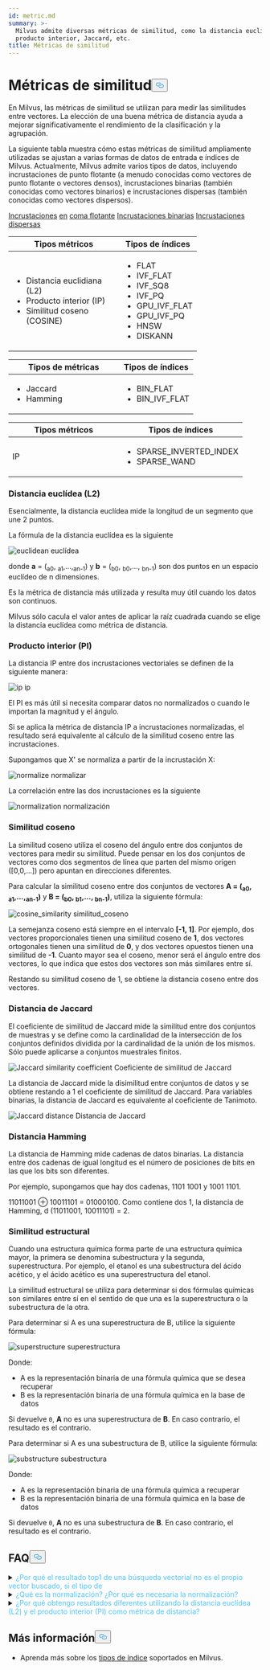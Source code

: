 ```yaml
---
id: metric.md
summary: >-
  Milvus admite diversas métricas de similitud, como la distancia euclidiana, el
  producto interior, Jaccard, etc.
title: Métricas de similitud
---
```

<h1 id="Similarity-Metrics" class="common-anchor-header">Métricas de similitud<button data-href="#Similarity-Metrics" class="anchor-icon" translate="no">
      <svg translate="no"
        aria-hidden="true"
        focusable="false"
        height="20"
        version="1.1"
        viewBox="0 0 16 16"
        width="16"
      >
        <path
          fill="#0092E4"
          fill-rule="evenodd"
          d="M4 9h1v1H4c-1.5 0-3-1.69-3-3.5S2.55 3 4 3h4c1.45 0 3 1.69 3 3.5 0 1.41-.91 2.72-2 3.25V8.59c.58-.45 1-1.27 1-2.09C10 5.22 8.98 4 8 4H4c-.98 0-2 1.22-2 2.5S3 9 4 9zm9-3h-1v1h1c1 0 2 1.22 2 2.5S13.98 12 13 12H9c-.98 0-2-1.22-2-2.5 0-.83.42-1.64 1-2.09V6.25c-1.09.53-2 1.84-2 3.25C6 11.31 7.55 13 9 13h4c1.45 0 3-1.69 3-3.5S14.5 6 13 6z"
        ></path>
      </svg>
    </button></h1><p>En Milvus, las métricas de similitud se utilizan para medir las similitudes entre vectores. La elección de una buena métrica de distancia ayuda a mejorar significativamente el rendimiento de la clasificación y la agrupación.</p>
<p>La siguiente tabla muestra cómo estas métricas de similitud ampliamente utilizadas se ajustan a varias formas de datos de entrada e índices de Milvus. Actualmente, Milvus admite varios tipos de datos, incluyendo incrustaciones de punto flotante (a menudo conocidas como vectores de punto flotante o vectores densos), incrustaciones binarias (también conocidas como vectores binarios) e incrustaciones dispersas (también conocidas como vectores dispersos).</p>
<div class="filter">
 <a href="#sparse">Incrustaciones</a> <a href="#binary">en</a> <a href="#floating">coma flotante</a> <a href="#binary">Incrustaciones binarias</a> <a href="#sparse">Incrustaciones dispersas</a></div>
<div class="filter-floating table-wrapper" markdown="block">
<table class="tg">
<thead>
  <tr>
    <th class="tg-0pky" style="width: 204px;">Tipos métricos</th>
    <th class="tg-0pky">Tipos de índices</th>
  </tr>
</thead>
<tbody>
  <tr>
    <td class="tg-0pky"><ul><li>Distancia euclidiana (L2)</li><li>Producto interior (IP)</li><li>Similitud coseno (COSINE)</li></td>
    <td class="tg-0pky" rowspan="2"><ul><li>FLAT</li><li>IVF_FLAT</li><li>IVF_SQ8</li><li>IVF_PQ</li><li>GPU_IVF_FLAT</li><li>GPU_IVF_PQ</li><li>HNSW</li><li>DISKANN</li></ul></td>
  </tr>
</tbody>
</table>
</div>
<div class="filter-binary table-wrapper" markdown="block">
<table class="tg">
<thead>
  <tr>
    <th class="tg-0pky" style="width: 204px;">Tipos de métricas</th>
    <th class="tg-0pky">Tipos de índices</th>
  </tr>
</thead>
<tbody>
  <tr>
    <td class="tg-0pky"><ul><li>Jaccard</li><li>Hamming</li></ul></td>
    <td class="tg-0pky"><ul><li>BIN_FLAT</li><li>BIN_IVF_FLAT</li></ul></td>
  </tr>
</tbody>
</table>
</div>
<div class="filter-sparse table-wrapper" markdown="block">
<table class="tg">
<thead>
  <tr>
    <th class="tg-0pky" style="width: 204px;">Tipos métricos</th>
    <th class="tg-0pky">Tipos de índices</th>
  </tr>
</thead>
<tbody>
  <tr>
    <td class="tg-0pky">IP</td>
    <td class="tg-0pky"><ul><li>SPARSE_INVERTED_INDEX</li><li>SPARSE_WAND</li></ul></td>
  </tr>
</tbody>
</table>
</div>
<h3 id="Euclidean-distance-L2" class="common-anchor-header">Distancia euclídea (L2)</h3><p>Esencialmente, la distancia euclídea mide la longitud de un segmento que une 2 puntos.</p>
<p>La fórmula de la distancia euclídea es la siguiente</p>
<p>
  
   <span class="img-wrapper"> <img translate="no" src="/docs/v2.4.x/assets/euclidean_metric.png" alt="euclidean" class="doc-image" id="euclidean" />
   </span> <span class="img-wrapper"> <span>euclídea</span> </span></p>
<p>donde <strong>a</strong> = (<sub>a0</sub>, <sub>a1</sub>,...,<sub>an-1</sub>) y <strong>b</strong> = (<sub>b0</sub>, <sub>b0</sub>,..., <sub>bn-1</sub>) son dos puntos en un espacio euclídeo de n dimensiones.</p>
<p>Es la métrica de distancia más utilizada y resulta muy útil cuando los datos son continuos.</p>
<div class="alert note">
Milvus sólo cacula el valor antes de aplicar la raíz cuadrada cuando se elige la distancia euclídea como métrica de distancia.</div>
<h3 id="Inner-product-IP" class="common-anchor-header">Producto interior (PI)</h3><p>La distancia IP entre dos incrustaciones vectoriales se definen de la siguiente manera:</p>
<p>
  
   <span class="img-wrapper"> <img translate="no" src="/docs/v2.4.x/assets/IP_formula.png" alt="ip" class="doc-image" id="ip" />
   </span> <span class="img-wrapper"> <span>ip</span> </span></p>
<p>El PI es más útil si necesita comparar datos no normalizados o cuando le importan la magnitud y el ángulo.</p>
<div class="alert note">
<p>Si se aplica la métrica de distancia IP a incrustaciones normalizadas, el resultado será equivalente al cálculo de la similitud coseno entre las incrustaciones.</p>
</div>
<p>Supongamos que X' se normaliza a partir de la incrustación X:</p>
<p>
  
   <span class="img-wrapper"> <img translate="no" src="/docs/v2.4.x/assets/normalize_formula.png" alt="normalize" class="doc-image" id="normalize" />
   </span> <span class="img-wrapper"> <span>normalizar</span> </span></p>
<p>La correlación entre las dos incrustaciones es la siguiente</p>
<p>
  
   <span class="img-wrapper"> <img translate="no" src="/docs/v2.4.x/assets/normalization_formula.png" alt="normalization" class="doc-image" id="normalization" />
   </span> <span class="img-wrapper"> <span>normalización</span> </span></p>
<h3 id="Cosine-Similarity" class="common-anchor-header">Similitud coseno</h3><p>La similitud coseno utiliza el coseno del ángulo entre dos conjuntos de vectores para medir su similitud. Puede pensar en los dos conjuntos de vectores como dos segmentos de línea que parten del mismo origen ([0,0,...]) pero apuntan en direcciones diferentes.</p>
<p>Para calcular la similitud coseno entre dos conjuntos de vectores <strong>A = (<sub>a0</sub>, <sub>a1</sub>,...,<sub>an-1</sub>)</strong> y <strong>B = (<sub>b0</sub>, <sub>b1</sub>,..., <sub>bn-1</sub>)</strong>, utiliza la siguiente fórmula:</p>
<p>
  
   <span class="img-wrapper"> <img translate="no" src="/docs/v2.4.x/assets/cosine_similarity.png" alt="cosine_similarity" class="doc-image" id="cosine_similarity" />
   </span> <span class="img-wrapper"> <span>similitud_coseno</span> </span></p>
<p>La semejanza coseno está siempre en el intervalo <strong>[-1, 1]</strong>. Por ejemplo, dos vectores proporcionales tienen una similitud coseno de <strong>1</strong>, dos vectores ortogonales tienen una similitud de <strong>0</strong>, y dos vectores opuestos tienen una similitud de <strong>-1</strong>. Cuanto mayor sea el coseno, menor será el ángulo entre dos vectores, lo que indica que estos dos vectores son más similares entre sí.</p>
<p>Restando su similitud coseno de 1, se obtiene la distancia coseno entre dos vectores.</p>
<h3 id="Jaccard-distance" class="common-anchor-header">Distancia de Jaccard</h3><p>El coeficiente de similitud de Jaccard mide la similitud entre dos conjuntos de muestras y se define como la cardinalidad de la intersección de los conjuntos definidos dividida por la cardinalidad de la unión de los mismos. Sólo puede aplicarse a conjuntos muestrales finitos.</p>
<p>
  
   <span class="img-wrapper"> <img translate="no" src="/docs/v2.4.x/assets/jaccard_coeff.png" alt="Jaccard similarity coefficient" class="doc-image" id="jaccard-similarity-coefficient" />
   </span> <span class="img-wrapper"> <span>Coeficiente de similitud de Jaccard</span> </span></p>
<p>La distancia de Jaccard mide la disimilitud entre conjuntos de datos y se obtiene restando a 1 el coeficiente de similitud de Jaccard. Para variables binarias, la distancia de Jaccard es equivalente al coeficiente de Tanimoto.</p>
<p>
  
   <span class="img-wrapper"> <img translate="no" src="/docs/v2.4.x/assets/jaccard_dist.png" alt="Jaccard distance" class="doc-image" id="jaccard-distance" />
   </span> <span class="img-wrapper"> <span>Distancia de Jaccard</span> </span></p>
<h3 id="Hamming-distance" class="common-anchor-header">Distancia Hamming</h3><p>La distancia de Hamming mide cadenas de datos binarias. La distancia entre dos cadenas de igual longitud es el número de posiciones de bits en las que los bits son diferentes.</p>
<p>Por ejemplo, supongamos que hay dos cadenas, 1101 1001 y 1001 1101.</p>
<p>11011001 ⊕ 10011101 = 01000100. Como contiene dos 1, la distancia de Hamming, d (11011001, 10011101) = 2.</p>
<h3 id="Structural-Similarity" class="common-anchor-header">Similitud estructural</h3><p>Cuando una estructura química forma parte de una estructura química mayor, la primera se denomina subestructura y la segunda, superestructura. Por ejemplo, el etanol es una subestructura del ácido acético, y el ácido acético es una superestructura del etanol.</p>
<p>La similitud estructural se utiliza para determinar si dos fórmulas químicas son similares entre sí en el sentido de que una es la superestructura o la subestructura de la otra.</p>
<p>Para determinar si A es una superestructura de B, utilice la siguiente fórmula:</p>
<p>
  
   <span class="img-wrapper"> <img translate="no" src="/docs/v2.4.x/assets/superstructure.png" alt="superstructure" class="doc-image" id="superstructure" />
   </span> <span class="img-wrapper"> <span>superestructura</span> </span></p>
<p>Donde:</p>
<ul>
<li>A es la representación binaria de una fórmula química que se desea recuperar</li>
<li>B es la representación binaria de una fórmula química en la base de datos</li>
</ul>
<p>Si devuelve <code translate="no">0</code>, <strong>A</strong> no es una superestructura de <strong>B</strong>. En caso contrario, el resultado es el contrario.</p>
<p>Para determinar si A es una subestructura de B, utilice la siguiente fórmula:</p>
<p>
  
   <span class="img-wrapper"> <img translate="no" src="/docs/v2.4.x/assets/substructure.png" alt="substructure" class="doc-image" id="substructure" />
   </span> <span class="img-wrapper"> <span>subestructura</span> </span></p>
<p>Donde:</p>
<ul>
<li>A es la representación binaria de una fórmula química a recuperar</li>
<li>B es la representación binaria de una fórmula química en la base de datos</li>
</ul>
<p>Si devuelve <code translate="no">0</code>, <strong>A</strong> no es una subestructura de <strong>B</strong>. En caso contrario, el resultado es el contrario.</p>
<h2 id="FAQ" class="common-anchor-header">FAQ<button data-href="#FAQ" class="anchor-icon" translate="no">
      <svg translate="no"
        aria-hidden="true"
        focusable="false"
        height="20"
        version="1.1"
        viewBox="0 0 16 16"
        width="16"
      >
        <path
          fill="#0092E4"
          fill-rule="evenodd"
          d="M4 9h1v1H4c-1.5 0-3-1.69-3-3.5S2.55 3 4 3h4c1.45 0 3 1.69 3 3.5 0 1.41-.91 2.72-2 3.25V8.59c.58-.45 1-1.27 1-2.09C10 5.22 8.98 4 8 4H4c-.98 0-2 1.22-2 2.5S3 9 4 9zm9-3h-1v1h1c1 0 2 1.22 2 2.5S13.98 12 13 12H9c-.98 0-2-1.22-2-2.5 0-.83.42-1.64 1-2.09V6.25c-1.09.53-2 1.84-2 3.25C6 11.31 7.55 13 9 13h4c1.45 0 3-1.69 3-3.5S14.5 6 13 6z"
        ></path>
      </svg>
    </button></h2><p><details>
<summary><font color="#4fc4f9">¿Por qué el resultado top1 de una búsqueda vectorial no es el propio vector buscado, si el tipo de</font></summary>métrica es producto interior? Esto ocurre si no se han normalizado los vectores al utilizar producto interior como métrica de distancia.</details>
<details>
<summary><font color="#4fc4f9">¿Qué es la normalización? ¿Por qué es necesaria la normalización?</font></summary></p>
<p>La normalización se refiere al proceso de convertir una incrustación (vector) para que su norma sea igual a 1. Si utiliza el producto interno para calcular las similitudes entre incrustaciones, debe normalizar sus incrustaciones. Después de la normalización, el producto interior es igual a la similitud coseno.</p>
<p>
Para más información, consulte <a href="https://en.wikipedia.org/wiki/Unit_vector">Wikipedia</a>.</p>
</details>
<details>
<summary><font color="#4fc4f9">¿Por qué obtengo resultados diferentes utilizando la distancia euclídea (L2) y el producto interior (PI) como métrica de distancia?</font></summary>Compruebe si los vectores están normalizados. Si no es así, primero debe normalizar los vectores. En teoría, las similitudes calculadas mediante L2 son diferentes de las calculadas mediante IP si los vectores no están normalizados.</details>
<h2 id="Whats-next" class="common-anchor-header">Más información<button data-href="#Whats-next" class="anchor-icon" translate="no">
      <svg translate="no"
        aria-hidden="true"
        focusable="false"
        height="20"
        version="1.1"
        viewBox="0 0 16 16"
        width="16"
      >
        <path
          fill="#0092E4"
          fill-rule="evenodd"
          d="M4 9h1v1H4c-1.5 0-3-1.69-3-3.5S2.55 3 4 3h4c1.45 0 3 1.69 3 3.5 0 1.41-.91 2.72-2 3.25V8.59c.58-.45 1-1.27 1-2.09C10 5.22 8.98 4 8 4H4c-.98 0-2 1.22-2 2.5S3 9 4 9zm9-3h-1v1h1c1 0 2 1.22 2 2.5S13.98 12 13 12H9c-.98 0-2-1.22-2-2.5 0-.83.42-1.64 1-2.09V6.25c-1.09.53-2 1.84-2 3.25C6 11.31 7.55 13 9 13h4c1.45 0 3-1.69 3-3.5S14.5 6 13 6z"
        ></path>
      </svg>
    </button></h2><ul>
<li>Aprenda más sobre los <a href="/docs/es/v2.4.x/index.md">tipos de índice</a> soportados en Milvus.</li>
</ul>
